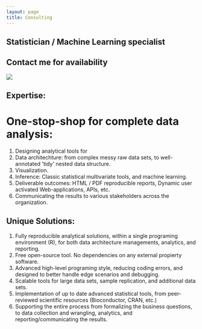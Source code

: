 ```yaml
---
layout: page
title: Consulting
---
```



## Statistician / Machine Learning specialist 

## Contact me for availability 


<img src="https://drorberel.github.io/img/paradigmIII.jpg">


## Expertise:
# One-stop-shop for complete data analysis:  
1. Designing analytical tools for 
2. Data architechture: from complex messy raw data sets, to well-annotated 'tidy' nested data structure.  
3. Visualization.  
4. Inference: Classic statistical multivariate tools, and machine learning.    
5. Deliverable outcomes: HTML / PDF reproducible reports, Dynamic user activated Web-applications, APIs, etc.  
6. Communicating the results to various stakeholders across the organization.


## Unique Solutions:
1. Fully reproducible analytical solutions, within a single programing environment (R), for both data architecture managements, analytics, and reporting.  
2. Free open-source tool. No dependencies on any external propierty software.  
3. Advanced high-level programing style, reducing coding errors, and designed to better handle edge scenarios and debugging.
4. Scalable tools for large data sets, sample replication, and additional data sets.  
5. Implementation of up to date advanced statistical tools, from peer-reviewed scientific resources (Bioconductor, CRAN, etc.)  
6. Supporting the entire process from formalizing the business  questions, to data collection and wrangling, analytics, and reporting/communicating the results.  

